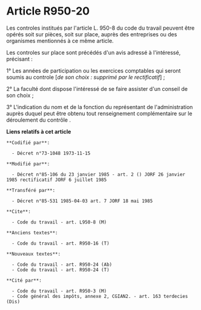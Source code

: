 # Article R950-20

Les controles institués par l'article L. 950-8 du code du travail peuvent être opérés soit sur pièces, soit sur place, auprès
des entreprises ou des organismes mentionnés à ce même article.

Les controles sur place sont précédés d'un avis adressé à l'intéressé, précisant :

1° Les années de participation ou les exercices comptables qui seront soumis au controle [*de son choix : supprimé par le
rectificatif*] ;

2° La faculté dont dispose l'intéressé de se faire assister d'un conseil de son choix ;

3° L'indication du nom et de la fonction du représentant de l'administration auprès duquel peut être obtenu tout
renseignement complémentaire sur le déroulement du contrôle .

**Liens relatifs à cet article**

	**Codifié par**:

	  - Décret n°73-1048 1973-11-15

	**Modifié par**:

	  - Décret n°85-106 du 23 janvier 1985 - art. 2 () JORF 26 janvier 1985 rectificatif JORF 6 juillet 1985

	**Transféré par**:

	  - Décret n°85-531 1985-04-03 art. 7 JORF 18 mai 1985

	**Cite**:

	  - Code du travail - art. L950-8 (M)

	**Anciens textes**:

	  - Code du travail - art. R950-16 (T)

	**Nouveaux textes**:

	  - Code du travail - art. R950-24 (Ab)
	  - Code du travail - art. R950-24 (T)

	**Cité par**:

	  - Code du travail - art. R950-3 (M)
	  - Code général des impôts, annexe 2, CGIAN2. - art. 163 terdecies (Dis)
